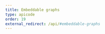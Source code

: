 ```yaml
---
title: Embeddable graphs
type: apicode
order: 19
external_redirect: /api/#embeddable-graphs
---
```

